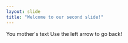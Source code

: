 ```yaml
---
layout: slide
title: "Welcome to our second slide!"
---
```

You mother's text
Use the left arrow to go back!
